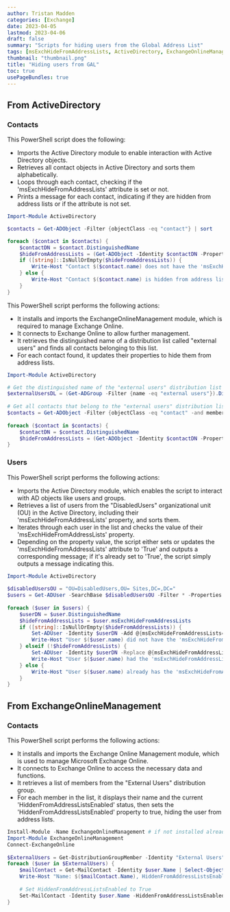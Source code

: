 ```yaml
---
author: Tristan Madden
categories: [Exchange]
date: 2023-04-05
lastmod: 2023-04-06
draft: false
summary: "Scripts for hiding users from the Global Address List"
tags: [msExchHideFromAddressLists, ActiveDirectory, ExchangeOnlineManagement]
thumbnail: "thumbnail.png"
title: "Hiding users from GAL"
toc: true
usePageBundles: true
---
```


## From ActiveDirectory

### Contacts

This PowerShell script does the following:

* Imports the Active Directory module to enable interaction with Active Directory objects.
* Retrieves all contact objects in Active Directory and sorts them alphabetically.
* Loops through each contact, checking if the 'msExchHideFromAddressLists' attribute is set or not.
* Prints a message for each contact, indicating if they are hidden from address lists or if the attribute is not set.

```PowerShell
Import-Module ActiveDirectory

$contacts = Get-ADObject -Filter {objectClass -eq "contact"} | sort

foreach ($contact in $contacts) {
    $contactDN = $contact.DistinguishedName
    $hideFromAddressLists = (Get-ADObject -Identity $contactDN -Properties msExchHideFromAddressLists).msExchHideFromAddressLists
    if ([string]::IsNullOrEmpty($hideFromAddressLists)) {
        Write-Host "Contact $($contact.name) does not have the 'msExchHideFromAddressLists' attribute"
    } else {
        Write-Host "Contact $($contact.name) is hidden from address lists: $($hideFromAddressLists)"
    }
}
```

This PowerShell script performs the following actions:

* It installs and imports the ExchangeOnlineManagement module, which is required to manage Exchange Online.
* It connects to Exchange Online to allow further management.
* It retrieves the distinguished name of a distribution list called "external users" and finds all contacts belonging to this list.
* For each contact found, it updates their properties to hide them from address lists.

```PowerShell
Import-Module ActiveDirectory

# Get the distinguished name of the "external users" distribution list
$externalUsersDL = (Get-ADGroup -Filter {name -eq "external users"}).DistinguishedName
 
# Get all contacts that belong to the "external users" distribution list
$contacts = Get-ADObject -Filter {objectClass -eq "contact" -and memberOf -eq $externalUsersDL} | sort
 
foreach ($contact in $contacts) {
    $contactDN = $contact.DistinguishedName
    $hideFromAddressLists = (Get-ADObject -Identity $contactDN -Properties Set-ADObject -Identity $contactDN -Replace @{msExchHideFromAddressLists=$true}
}
```

### Users

This PowerShell script performs the following actions:

* Imports the Active Directory module, which enables the script to interact with AD objects like users and groups.
* Retrieves a list of users from the "DisabledUsers" organizational unit (OU) in the Active Directory, including their 'msExchHideFromAddressLists' property, and sorts them.
* Iterates through each user in the list and checks the value of their 'msExchHideFromAddressLists' property.
* Depending on the property value, the script either sets or updates the 'msExchHideFromAddressLists' attribute to 'True' and outputs a corresponding message; if it's already set to 'True', the script simply outputs a message indicating this.

```PowerShell
Import-Module ActiveDirectory
 
$disabledUsersOU = "OU=DisabledUsers,OU= Sites,DC=,DC="
$users = Get-ADUser -SearchBase $disabledUsersOU -Filter * -Properties msExchHideFromAddressLists | sort
 
foreach ($user in $users) {
    $userDN = $user.DistinguishedName
    $hideFromAddressLists = $user.msExchHideFromAddressLists
    if ([string]::IsNullOrEmpty($hideFromAddressLists)) {
        Set-ADUser -Identity $userDN -Add @{msExchHideFromAddressLists=$true}
        Write-Host "User $($user.name) did not have the 'msExchHideFromAddressLists' attribute and it has been set to 'True'"
    } elseif (!$hideFromAddressLists) {
        Set-ADUser -Identity $userDN -Replace @{msExchHideFromAddressLists=$true}
        Write-Host "User $($user.name) had the 'msExchHideFromAddressLists' attribute set to 'False' and it has been set to 'True'"
    } else {
        Write-Host "User $($user.name) already has the 'msExchHideFromAddressLists' attribute set to 'True'"
    }
}
```

## From ExchangeOnlineManagement

### Contacts

This PowerShell script performs the following actions:

* It installs and imports the Exchange Online Management module, which is used to manage Microsoft Exchange Online.
* It connects to Exchange Online to access the necessary data and functions.
* It retrieves a list of members from the "External Users" distribution group.
* For each member in the list, it displays their name and the current 'HiddenFromAddressListsEnabled' status, then sets the 'HiddenFromAddressListsEnabled' property to true, hiding the user from address lists.

```PowerShell
Install-Module -Name ExchangeOnlineManagement # if not installed already
Import-Module ExchangeOnlineManagement
Connect-ExchangeOnline
 
$ExternalUsers = Get-DistributionGroupMember -Identity "External Users"
foreach ($user in $ExternalUsers) {
    $mailContact = Get-MailContact -Identity $user.Name | Select-Object Name, HiddenFromAddressListsEnabled
    Write-Host "Name: $($mailContact.Name), HiddenFromAddressListsEnabled: $($mailContact.HiddenFromAddressListsEnabled)"
    
    # Set HiddenFromAddressListsEnabled to True
    Set-MailContact -Identity $user.Name -HiddenFromAddressListsEnabled $true
}
```
